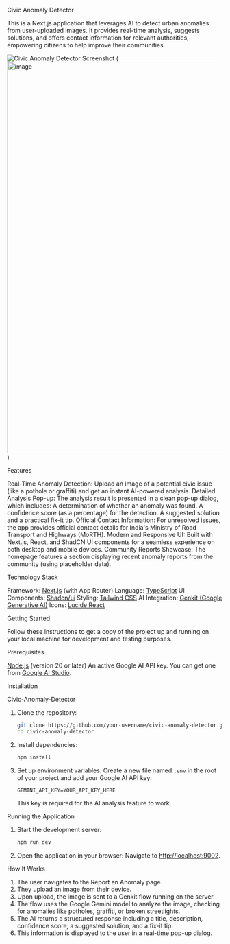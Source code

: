 Civic Anomaly Detector

This is a Next.js application that leverages AI to detect urban anomalies from user-uploaded images. It provides real-time analysis, suggests solutions, and offers contact information for relevant authorities, empowering citizens to help improve their communities.

![Civic Anomaly Detector Screenshot](<img width="1607" height="913" alt="image" src="https://github.com/user-attachments/assets/ded1e1b5-7847-49bf-9a2b-1ac0408e0960" />
) (<img width="1607" height="913" alt="image" src="https://github.com/user-attachments/assets/fa8d0c88-f56b-49f6-af70-0b67a8d6bcfb" />)


Features

Real-Time Anomaly Detection: Upload an image of a potential civic issue (like a pothole or graffiti) and get an instant AI-powered analysis.
Detailed Analysis Pop-up: The analysis result is presented in a clean pop-up dialog, which includes:
  A determination of whether an anomaly was found.
  A confidence score (as a percentage) for the detection.
  A suggested solution and a practical fix-it tip.
Official Contact Information: For unresolved issues, the app provides official contact details for India's Ministry of Road Transport and Highways (MoRTH).
Modern and Responsive UI: Built with Next.js, React, and ShadCN UI components for a seamless experience on both desktop and mobile devices.
Community Reports Showcase: The homepage features a section displaying recent anomaly reports from the community (using placeholder data).

Technology Stack

Framework: [Next.js](https://nextjs.org/) (with App Router)
Language: [TypeScript](https://www.typescriptlang.org/)
UI Components: [Shadcn/ui](https://ui.shadcn.com/)
Styling: [Tailwind CSS](https://tailwindcss.com/)
AI Integration: [Genkit (Google Generative AI)](https://firebase.google.com/docs/genkit)
Icons: [Lucide React](https://lucide.dev/guide/packages/lucide-react)

Getting Started

Follow these instructions to get a copy of the project up and running on your local machine for development and testing purposes.

Prerequisites

[Node.js](https://nodejs.org/) (version 20 or later)
An active Google AI API key. You can get one from [Google AI Studio](https://aistudio.google.com/app/apikey).

Installation

Civic-Anomaly-Detector


1.  Clone the repository:
    ```bash
    git clone https://github.com/your-username/civic-anomaly-detector.git
    cd civic-anomaly-detector
    ```

2.  Install dependencies:
    ```bash
    npm install
    ```

3.  Set up environment variables:
    Create a new file named `.env` in the root of your project and add your Google AI API key:
    ```
    GEMINI_API_KEY=YOUR_API_KEY_HERE
    ```
    This key is required for the AI analysis feature to work.

Running the Application

1.  Start the development server:
    ```bash
    npm run dev
    ```

2.  Open the application in your browser:
    Navigate to [http://localhost:9002](http://localhost:9002).

How It Works

1.  The user navigates to the Report an Anomaly page.
2.  They upload an image from their device.
3.  Upon upload, the image is sent to a Genkit flow running on the server.
4.  The flow uses the Google Gemini model to analyze the image, checking for anomalies like potholes, graffiti, or broken streetlights.
5.  The AI returns a structured response including a title, description, confidence score, a suggested solution, and a fix-it tip.
6.  This information is displayed to the user in a real-time pop-up dialog.
